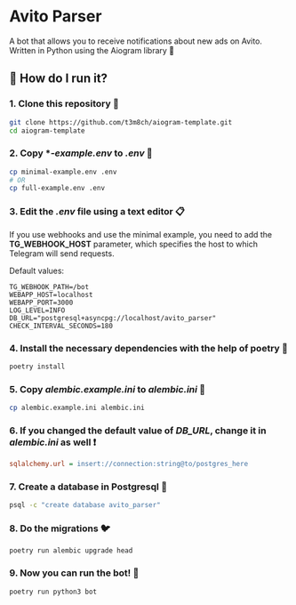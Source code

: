 # Avito Parser

A bot that allows you to receive notifications about new ads on Avito. 
Written in Python using the Aiogram library 🐍

## 🏃 How do I run it?

### 1. Clone this repository 🚀
```bash
git clone https://github.com/t3m8ch/aiogram-template.git
cd aiogram-template
```

### 2. Copy **-example.env* to *.env* 🔄 
```bash
cp minimal-example.env .env
# OR
cp full-example.env .env
```

### 3. Edit the *.env* file using a text editor 📋
If you use webhooks and use the minimal example,
you need to add the **TG_WEBHOOK_HOST** parameter,
which specifies the host to which Telegram will send requests.

Default values:
```dotenv
TG_WEBHOOK_PATH=/bot
WEBAPP_HOST=localhost
WEBAPP_PORT=3000
LOG_LEVEL=INFO
DB_URL="postgresql+asyncpg://localhost/avito_parser"
CHECK_INTERVAL_SECONDS=180
```

### 4. Install the necessary dependencies with the help of **poetry** 🔽
```bash
poetry install
```

### 5. Copy *alembic.example.ini* to *alembic.ini* 🔄
```bash
cp alembic.example.ini alembic.ini
```

### 6. If you changed the default value of *DB_URL*, change it in *alembic.ini* as well ❗ 
```ini
sqlalchemy.url = insert://connection:string@to/postgres_here
```

### 7. Create a database in Postgresql 🎩
```bash
psql -c "create database avito_parser"
```

### 8. Do the migrations 🐦
```bash
poetry run alembic upgrade head
```

### 9. Now you can run the bot! 🎉
```bash
poetry run python3 bot
```
